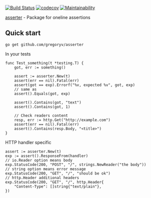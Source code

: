 [![Build Status](https://travis-ci.org/gregoryv/asserter.svg?branch=master)](https://travis-ci.org/gregoryv/asserter)
[![codecov](https://codecov.io/gh/gregoryv/asserter/branch/master/graph/badge.svg)](https://codecov.io/gh/gregoryv/asserter)
[![Maintainability](https://api.codeclimate.com/v1/badges/b0001c5ba7cd098b183d/maintainability)](https://codeclimate.com/github/gregoryv/asserter/maintainability)

[asserter](https://godoc.org/github.com/gregoryv/asserter) - Package for oneline assertions

## Quick start

    go get github.com/gregoryv/asserter

In your tests

    func Test_something(t *testing.T) {
        got, err := something()

        assert := asserter.New(t)
        assert(err == nil).Fatal(err)
        assert(got == exp).Errorf("%v, expected %v", got, exp)
	    // same as
	    assert().Equals(got, exp)

        assert().Contains(got, "text")
	    assert().Contains(got, 1)

	    // Check readers content
	    resp, err := http.Get("http://example.com")
	    assert(err == nil).Fatal(err)
	    assert().Contains(resp.Body, "<title>")
    }


HTTP handler specific

    assert := asserter.New(t)
    exp := assert().ResponseFrom(handler)
    // io.Reader option means body
    exp.StatusCode(200, "POST", "/", strings.NewReader("the body"))
    // string option means error message
    exp.StatusCode(200, "GET", "/", "should be ok")
    // http.Header additional headers
    exp.StatusCode(200, "GET", "/", http.Header{
        "Content-Type": []string{"text/plain"},
    })
